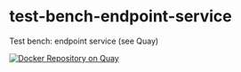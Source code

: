 # test-bench-endpoint-service
Test bench: endpoint service (see Quay)

[![Docker Repository on Quay](https://quay.io/repository/maximyunusov/test-bench-endpoint-service/status "Docker Repository on Quay")](https://quay.io/repository/maximyunusov/test-bench-endpoint-service)
